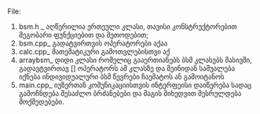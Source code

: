 File:

1. bsm.h _ აღწერილია ერთეული კლასი, თავისი კონსტრუქტორებით მეგობარი ფუნქციებით და მეთოდებით;
2. bsm.cpp_ გადატვირთვის ოპერატორები აქაა
3. calc.cpp_ მათემატიკური გამოთვლებისთვი აქ
4. arraybsm_ დიდი კლასი რომელიც გააერთიანებს ბსმ კლასებს მასივში, გადავტვირთავ [] ოპერატორს ამ კლასზე და მეინიდან საშუალება იქნება ინდივიდუალური ბსმ წევრები ჩაემატოს ან გამოიტანოს
5. main.cpp_ იუზერთან კომუნიკაციისთვის ინტერფეისი დაიწერება სადაც გამოჩნდება შესაძლო ბრძანებები და მაგის მიხედვით შესრულდება მოქმედებები.
